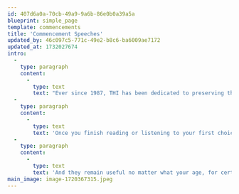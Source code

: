 ```yaml
---
id: 407d6a0a-70cb-49a9-9a6b-86e0b0a39a5a
blueprint: simple_page
template: commencements
title: 'Commencement Speeches'
updated_by: 46c097c5-771c-49e2-b8c6-ba6009ae7172
updated_at: 1732027674
intro:
  -
    type: paragraph
    content:
      -
        type: text
        text: "Ever since 1987, THI has been dedicated to preserving the wisdom, inspiration, humor and uninhibited humanity of each year's most empowering commencement speeches. "
  -
    type: paragraph
    content:
      -
        type: text
        text: 'Once you finish reading or listening to your first choice, we well suspect you will find yourself unable to end there, becoming quickly engaged with the rest of these amazingly thoughtful, fun and generous voices!'
  -
    type: paragraph
    content:
      -
        type: text
        text: 'And they remain useful no matter what your age, for certainly all of us "graduate" into new tomorrows, new challenges every year...especially as you wade into the exciting arena of positive change...'
main_image: image-1720367315.jpeg
---
```

